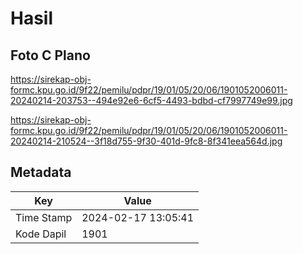 # Hasil

## Foto C Plano

https://sirekap-obj-formc.kpu.go.id/9f22/pemilu/pdpr/19/01/05/20/06/1901052006011-20240214-203753--494e92e6-6cf5-4493-bdbd-cf7997749e99.jpg

https://sirekap-obj-formc.kpu.go.id/9f22/pemilu/pdpr/19/01/05/20/06/1901052006011-20240214-210524--3f18d755-9f30-401d-9fc8-8f341eea564d.jpg


## Metadata

| Key        | Value               |
| ---------- | ------------------- |
| Time Stamp | 2024-02-17 13:05:41 |
| Kode Dapil | 1901                |




